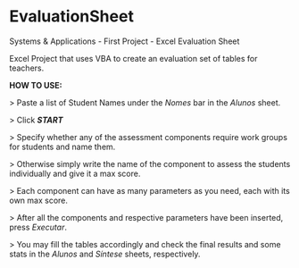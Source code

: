 # EvaluationSheet
Systems &amp; Applications - First Project - Excel Evaluation Sheet

Excel Project that uses VBA to create an evaluation set of tables for teachers.

**HOW TO USE:**

\> Paste a list of Student Names under the *Nomes* bar in the *Alunos* sheet.

\> Click ***START***

\> Specify whether any of the assessment components require work groups for students and name them.

\> Otherwise simply write the name of the component to assess the students individually and give it a max score.

\> Each component can have as many parameters as you need, each with its own max score.

\> After all the components and respective parameters have been inserted, press *Executar*.

\> You may fill the tables accordingly and check the final results and some stats in the *Alunos* and *Síntese* sheets, respectively.
